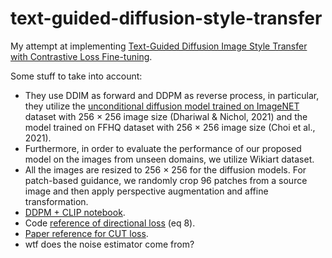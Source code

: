 # text-guided-diffusion-style-transfer

My attempt at implementing [Text-Guided Diffusion Image Style Transfer with Contrastive Loss Fine-tuning](https://openreview.net/forum?id=iJ_E0ZCy8fi).

Some stuff to take into account:
  - They use DDIM as forward and DDPM as reverse process, in particular, they utilize the [unconditional diffusion model trained on ImageNET](https://github.com/openai/guided-diffusion) dataset with 256 × 256 image size (Dhariwal & Nichol, 2021) and the model trained on FFHQ dataset with 256 × 256 image size (Choi et al., 2021).
  - Furthermore, in order to evaluate the performance of our proposed model on the images from unseen domains, we utilize Wikiart dataset.
  - All the images are resized to 256 × 256 for the diffusion models. For patch-based guidance, we randomly crop 96 patches from a source image and then apply perspective augmentation and affine transformation.
  - [DDPM + CLIP notebook](https://colab.research.google.com/drive/1V66mUeJbXrTuQITvJunvnWVn96FEbSI3#scrollTo=X5gODNAMEUCR).
  - Code [reference of directional loss](https://github.com/rinongal/StyleGAN-nada/blob/main/ZSSGAN/criteria/clip_loss.py) (eq 8).
  - [Paper reference for CUT loss](https://arxiv.org/abs/2007.15651).
  - wtf does the noise estimator come from?
